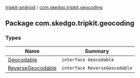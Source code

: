 [tripkit-android](../index.md) / [com.skedgo.tripkit.geocoding](./index.md)

## Package com.skedgo.tripkit.geocoding

### Types

| Name | Summary |
|---|---|
| [Geocodable](-geocodable/index.md) | `interface Geocodable` |
| [ReverseGeocodable](-reverse-geocodable/index.md) | `interface ReverseGeocodable` |
